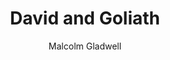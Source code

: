 --- 
title: David and Goliath 
layout: default 
author: Malcolm Gladwell
categories: book 
link: http://www.amazon.com/David-Goliath-Underdogs-Misfits-Battling-ebook/dp/B00BAXFAOW/ref=sr_1_1?ie=UTF8&qid=1394475174&sr=8-1&keywords=david+and+goliath
image: http://ecx.images-amazon.com/images/I/41J3A8XZFbL._SL160_PIsitb-sticker-arrow-dp,TopRight,12,-18_SH30_OU01_AA160_.jpg
---